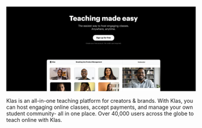 ![Klas banner](https://github.com/Klas-Inc/.github/blob/main/profile/Screenshot%202022-07-17%20at%2017.20.51.png)

Klas is an all-in-one teaching platform for creators & brands. With Klas, you can host engaging online classes, accept payments, and manage your own student community- all in one place. Over 40,000 users across the globe to teach online with Klas.
